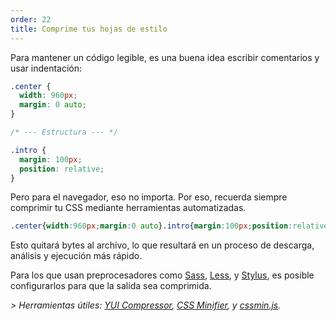 ```yaml
---
order: 22
title: Comprime tus hojas de estilo
---
```


Para mantener un código legible, es una buena idea escribir comentarios y usar indentación:
```css
.center {
  width: 960px;
  margin: 0 auto;
}

/* --- Estructura --- */

.intro {
  margin: 100px;
  position: relative;
}
```

Pero para el navegador, eso no importa. Por eso, recuerda siempre comprimir tu CSS mediante herramientas automatizadas.

```css
.center{width:960px;margin:0 auto}.intro{margin:100px;position:relative}
```

Esto quitará bytes al archivo, lo que resultará en un proceso de descarga, análisis y ejecución más rápido.

Para los que usan preprocesadores como [Sass](http://sass-lang.com/), [Less](http://lesscss.org/), y [Stylus](http://learnboost.github.com/stylus/), es posible configurarlos para que la salida sea comprimida.

*> Herramientas útiles: [YUI Compressor](http://developer.yahoo.com/yui/compressor/), [CSS Minifier](http://www.cssminifier.com/), y [cssmin.js](http://www.phpied.com/cssmin-js/).*
